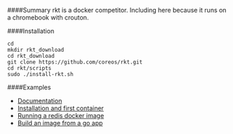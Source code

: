 ####Summary
rkt is a docker competitor. Including here because it runs on a chromebook with crouton.

####Installation

```
cd
mkdir rkt_download
cd rkt_download
git clone https://github.com/coreos/rkt.git
cd rkt/scripts
sudo ./install-rkt.sh
```

####Examples

* [Documentation](https://coreos.com/rkt/docs/latest/)
* [Installation and first container](https://coreos.com/blog/getting-started-with-rkt-1.0.html)
* [Running a redis docker image](https://coreos.com/rkt/docs/latest/running-docker-images.html)
* [Build an image from a go app](https://coreos.com/rkt/docs/latest/getting-started-guide.html)
